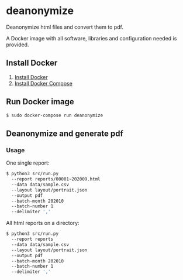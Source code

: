 # deanonymize

Deanonymize html files and convert them to pdf.

A Docker image with all software, libraries and configuration needed is provided.

## Install Docker

1. [Install Docker](https://docs.docker.com/engine/install/ubuntu/#install-using-the-repository)
2. [Install Docker Compose](https://docs.docker.com/compose/install/)

## Run Docker image

```sh
$ sudo docker-compose run deanonymize
```

## Deanonymize and generate pdf

### Usage

One single report:

```sh
$ python3 src/run.py
  --report reports/00001~202009.html
  --data data/sample.csv
  --layout layout/portrait.json
  --output pdf
  --batch-month 202010
  --batch-number 1
  --delimiter ','

```

All html reports on a directory:

```sh
$ python3 src/run.py
  --report reports
  --data data/sample.csv
  --layout layout/portrait.json
  --output pdf
  --batch-month 202010
  --batch-number 1
  --delimiter ','
```
